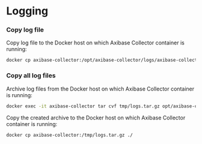 # Logging

### Copy log file

Copy log file to the Docker host on which Axibase Collector container is running:

```bash
docker cp axibase-collector:/opt/axibase-collector/logs/axibase-collector.log ./
```

### Copy all log files

Archive log files from the Docker host on which Axibase Collector container is running:

```bash
docker exec -it axibase-collector tar cvf tmp/logs.tar.gz opt/axibase-collector/logs/
```

Copy the created archive to the Docker host on which Axibase Collector container is running:

```bash
docker cp axibase-collector:/tmp/logs.tar.gz ./
```
